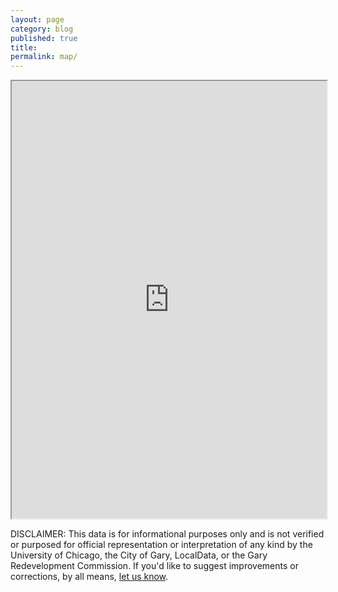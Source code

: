 ```yaml
---
layout: page
category: blog
published: true
title:
permalink: map/
---
```


<iframe src="https://app.localdata.com/#projects/gary/dive" width="100%" id="iframe" style="height: 700px;"></iframe>

<p>DISCLAIMER: This data is for informational purposes only and is not verified or purposed for official representation or interpretation of any kind by the University of Chicago, the City of Gary, LocalData, or the Gary Redevelopment Commission.  If you'd like to suggest improvements or corrections, by all means, <a href="../about">let us know</a>.</p>
